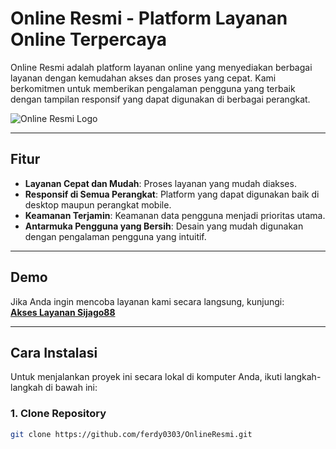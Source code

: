 # Online Resmi - Platform Layanan Online Terpercaya

Online Resmi adalah platform layanan online yang menyediakan berbagai layanan dengan kemudahan akses dan proses yang cepat. Kami berkomitmen untuk memberikan pengalaman pengguna yang terbaik dengan tampilan responsif yang dapat digunakan di berbagai perangkat.

![Online Resmi Logo](https://i.ibb.co/5WKSxjcV/he1256-1.png)

---

## Fitur
- **Layanan Cepat dan Mudah**: Proses layanan yang mudah diakses.
- **Responsif di Semua Perangkat**: Platform yang dapat digunakan baik di desktop maupun perangkat mobile.
- **Keamanan Terjamin**: Keamanan data pengguna menjadi prioritas utama.
- **Antarmuka Pengguna yang Bersih**: Desain yang mudah digunakan dengan pengalaman pengguna yang intuitif.

---

## Demo

Jika Anda ingin mencoba layanan kami secara langsung, kunjungi:  
[**Akses Layanan Sijago88**](https://lynk.id/sijago88)

---

## Cara Instalasi

Untuk menjalankan proyek ini secara lokal di komputer Anda, ikuti langkah-langkah di bawah ini:

### 1. Clone Repository
```bash
git clone https://github.com/ferdy0303/OnlineResmi.git
